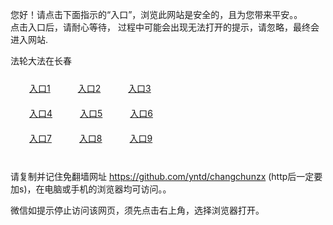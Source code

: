 您好！请点击下面指示的“入口”，浏览此网站是安全的，且为您带来平安。。 <br/>
点击入口后，请耐心等待， 过程中可能会出现无法打开的提示，请忽略，最终会进入网站. </br>

法轮大法在长春<br/>
<div style="padding:10px"><a style="margin:20px" target="_blank" href="https://d3ad7mrhzoryy5.cloudfront.net/2Qpsp?evbiqs" id="ccLink1" rel="nofollow">入口1</a> <a target="_blank" style="margin:20px" href="https://dr89qy5cbqf1u.cloudfront.net/2Qpsp?ymylohfd" id="ccLink2" rel="nofollow">入口2</a> <a style="margin:20px" target="_blank" href="https://d31syr80d5ll9d.cloudfront.net/2Qpsp?jpfnvmen" id="ccLink3" rel="nofollow">入口3</a></div>

<div style="padding:10px" ><a style="margin:20px" target="_blank" href="https://d3ad7mrhzoryy5.cloudfront.net/2Qpsp?evbiqs" id="ccLink4" rel="nofollow">入口4</a> <a style="margin:20px" href="https://dr89qy5cbqf1u.cloudfront.net/2Qpsp?ymylohfd" target="_blank" id="ccLink5" rel="nofollow">入口5</a> <a style="margin:20px" href="https://d31syr80d5ll9d.cloudfront.net/2Qpsp?jpfnvmen" target="_blank" id="ccLink6" rel="nofollow">入口6</a></div>

<div style="padding:10px"><a style="margin:20px" target="_blank" href="https://d3ad7mrhzoryy5.cloudfront.net/2Qpsp?evbiqs" id="ccLink7" rel="nofollow">入口7</a> <a style="margin:20px" href="https://dr89qy5cbqf1u.cloudfront.net/2Qpsp?ymylohfd" target="_blank" id="ccLink8" rel="nofollow">入口8</a> <a style="margin:20px" target="_blank" href="https://d31syr80d5ll9d.cloudfront.net/2Qpsp?jpfnvmen" id="ccLink9" rel="nofollow">入口9</a></div>

<br/>



请复制并记住免翻墙网址 https://github.com/yntd/changchunzx (http后一定要加s)，在电脑或手机的浏览器均可访问。。<br/>

微信如提示停止访问该网页，须先点击右上角，选择浏览器打开。
